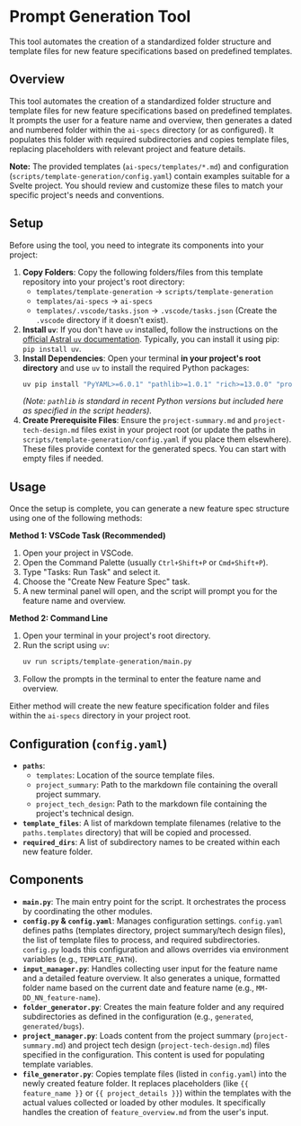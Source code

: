 # Prompt Generation Tool

This tool automates the creation of a standardized folder structure and template files for new feature specifications based on predefined templates.

## Overview

This tool automates the creation of a standardized folder structure and template files for new feature specifications based on predefined templates. It prompts the user for a feature name and overview, then generates a dated and numbered folder within the `ai-specs` directory (or as configured). It populates this folder with required subdirectories and copies template files, replacing placeholders with relevant project and feature details.

**Note:** The provided templates (`ai-specs/templates/*.md`) and configuration (`scripts/template-generation/config.yaml`) contain examples suitable for a Svelte project. You should review and customize these files to match your specific project's needs and conventions.

## Setup

Before using the tool, you need to integrate its components into your project:

1.  **Copy Folders**: Copy the following folders/files from this template repository into your project's root directory:
    *   `templates/template-generation` -> `scripts/template-generation`
    *   `templates/ai-specs` -> `ai-specs`
    *   `templates/.vscode/tasks.json` -> `.vscode/tasks.json` (Create the `.vscode` directory if it doesn't exist).
2.  **Install `uv`**: If you don't have `uv` installed, follow the instructions on the [official Astral `uv` documentation](https://github.com/astral-sh/uv). Typically, you can install it using pip: `pip install uv`.
3.  **Install Dependencies**: Open your terminal **in your project's root directory** and use `uv` to install the required Python packages:
    ```bash
    uv pip install "PyYAML>=6.0.1" "pathlib>=1.0.1" "rich>=13.0.0" "prompt-toolkit>=3.0.0"
    ```
    *(Note: `pathlib` is standard in recent Python versions but included here as specified in the script headers).*
4.  **Create Prerequisite Files**: Ensure the `project-summary.md` and `project-tech-design.md` files exist in your project root (or update the paths in `scripts/template-generation/config.yaml` if you place them elsewhere). These files provide context for the generated specs. You can start with empty files if needed.

## Usage

Once the setup is complete, you can generate a new feature spec structure using one of the following methods:

**Method 1: VSCode Task (Recommended)**

1.  Open your project in VSCode.
2.  Open the Command Palette (usually `Ctrl+Shift+P` or `Cmd+Shift+P`).
3.  Type "Tasks: Run Task" and select it.
4.  Choose the "Create New Feature Spec" task.
5.  A new terminal panel will open, and the script will prompt you for the feature name and overview.

**Method 2: Command Line**

1.  Open your terminal in your project's root directory.
2.  Run the script using `uv`:
    ```bash
    uv run scripts/template-generation/main.py
    ```
3.  Follow the prompts in the terminal to enter the feature name and overview.

Either method will create the new feature specification folder and files within the `ai-specs` directory in your project root.

## Configuration (`config.yaml`)

*   **`paths`**:
    *   `templates`: Location of the source template files.
    *   `project_summary`: Path to the markdown file containing the overall project summary.
    *   `project_tech_design`: Path to the markdown file containing the project's technical design.
*   **`template_files`**: A list of markdown template filenames (relative to the `paths.templates` directory) that will be copied and processed.
*   **`required_dirs`**: A list of subdirectory names to be created within each new feature folder.


## Components

*   **`main.py`**: The main entry point for the script. It orchestrates the process by coordinating the other modules.
*   **`config.py` & `config.yaml`**: Manages configuration settings. `config.yaml` defines paths (templates directory, project summary/tech design files), the list of template files to process, and required subdirectories. `config.py` loads this configuration and allows overrides via environment variables (e.g., `TEMPLATE_PATH`).
*   **`input_manager.py`**: Handles collecting user input for the feature name and a detailed feature overview. It also generates a unique, formatted folder name based on the current date and feature name (e.g., `MM-DD_NN_feature-name`).
*   **`folder_generator.py`**: Creates the main feature folder and any required subdirectories as defined in the configuration (e.g., `generated`, `generated/bugs`).
*   **`project_manager.py`**: Loads content from the project summary (`project-summary.md`) and project tech design (`project-tech-design.md`) files specified in the configuration. This content is used for populating template variables.
*   **`file_generator.py`**: Copies template files (listed in `config.yaml`) into the newly created feature folder. It replaces placeholders (like `{{ feature_name }}` or `{{ project_details }}`) within the templates with the actual values collected or loaded by other modules. It specifically handles the creation of `feature_overview.md` from the user's input.


